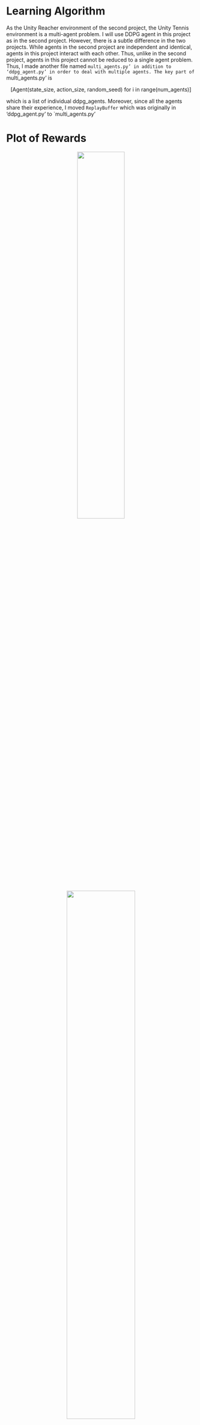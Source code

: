 # Learning Algorithm
As the Unity Reacher environment of the second project, the Unity Tennis environment is a multi-agent problem. I will use DDPG agent in this project as in the second project. However, there is a subtle difference in the two projects. While agents in the second project are independent and identical, agents in this project interact with each other. Thus, unlike in the second project, agents in this project cannot be reduced to a single agent problem. Thus, I made another file named `multi_agents.py’ in addition to ‘ddpg_agent.py’ in order to deal with multiple agents. The key part of `multi_agents.py’ is 
<p align="center">
[Agent(state_size, action_size, random_seed) for i in range(num_agents)]
</p>  

which is a list of individual ddpg_agents. Moreover, since all the agents share their experience, I moved `ReplayBuffer` which was originally in ‘ddpg_agent.py’ to `multi_agents.py’

# Plot of Rewards

<p align="center">
<img width="50%" src="https://user-images.githubusercontent.com/95396618/144891000-3ac0b681-c0ea-4d00-8d9d-8ccd72e23d3d.PNG"/>  
</p>  


<p align="center">
<img width="60%" src="https://user-images.githubusercontent.com/95396618/144890997-91ce3c03-a63b-4214-a323-3296f67a312f.PNG"/>  
</p>  

 


# Ideas for Future Work
